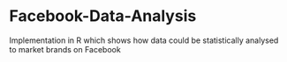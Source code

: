 # Facebook-Data-Analysis
Implementation in R which shows how data could be statistically analysed to market brands on Facebook
